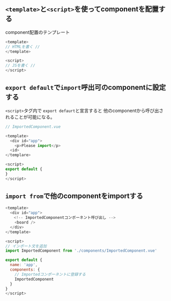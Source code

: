 ## ```<template>```と```<script>```を使ってcomponentを配置する

component配置のテンプレート
```JavaScript
<template>
// HTMLを書く //
</template>

<script>
// JSを書く //
</script>
```

## ```export default```で```import```呼出可のcomponentに設定する

```<script>```タグ内で
```export defaurt```と宣言すると
他のcomponentから呼び出されることが可能になる。

```JavaScript
// ImportedComponent.vue

<template>
  <div id="app">
    <p>Please import</p>
  <id>
</templare>

<script>
export default {
}
</script>
```

## ```import from```で他のcomponentをimportする

```JavaScript
<template>
  <div id="app">
  　<!-- ImportedComponentコンポーネント呼び出し -->
    <board />
  </div>
</template>

<script>
// インポート文を追加
import ImportedComponent from './components/ImportedComponent.vue'

export default {
  name: 'app',
  components: {
    // Importedコンポーネントに登録する
    ImportedComponent
  }
}
</script>
```
